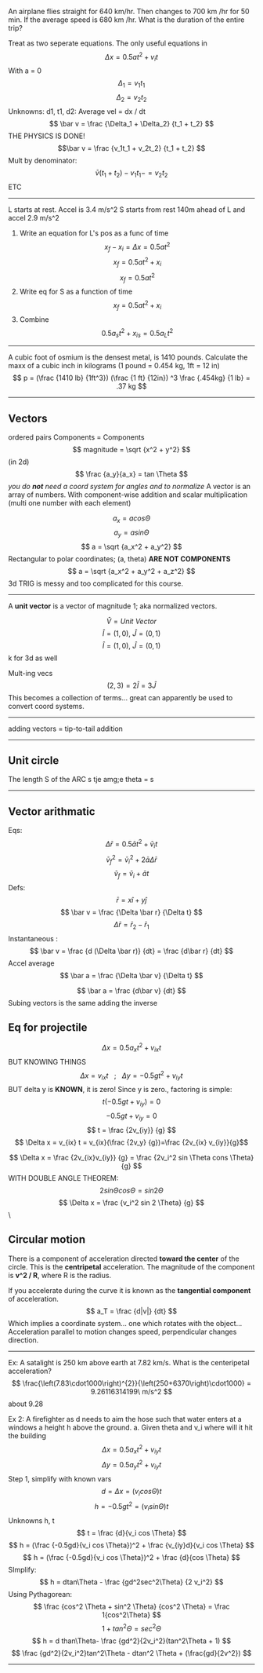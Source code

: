 An airplane flies straight for 640 km/hr. Then changes to 700 km /hr for 50 min. If the average speed is 680 km /hr. What is the duration of the entire trip? 

Treat as two seperate equations. The only useful equations in
$$ \Delta x = 0.5 at^2 + v_it $$
With a = 0
$$ \Delta_1 = v_1t_1 $$
$$ \Delta_2 = v_2t_2 $$
Unknowns: d1, t1, d2:
Average vel = dx / dt
$$
 \bar v = \frac {\Delta_1 + \Delta_2} {t_1 + t_2} $$
 THE PHYSICS IS DONE!
 $$\bar v = \frac {v_1t_1 + v_2t_2} {t_1 + t_2} $$
 Mult by denominator:
 $$\bar v(t_1 + t_2) - v_1t_1 - = v_2t_2 $$
 ETC
_______________________________________________________
L starts at rest. Accel is 3.4 m/s^2
S starts from rest 140m ahead of L and accel 2.9 m/s^2
1. Write an equation for L's pos as a func of time
$$ x_f - x_i = \Delta x = 0.5 at^2 $$
$$ x_f  = 0.5 at^2 + x_i  $$
$$ x_f  = 0.5 at^2  $$
2. Write eq for S as a function of time
$$ x_f  = 0.5 at^2 + x_i  $$
3. Combine
$$  0.5a_st^2 + x_{is} = 0.5 a_Lt^2 $$
____________________________________________
A cubic foot of osmium is the densest metal, is 1410 pounds. Calculate the maxx of a cubic inch in kilograms (1 pound = 0.454 kg, 1ft = 12 in)
$$ p = (\frac {1410 lb} {1ft^3}) (\frac {1 ft} {12in}) ^3 \frac {.454kg} {1 lb} = .37 kg $$
_______________________________________________________
## Vectors
ordered pairs
Components = Components
$$ magnitude = \sqrt {x^2 + y^2} $$
(in 2d)
$$ \frac {a_y}{a_x} = tan \Theta $$
*you do **not** need a coord system for angles and to normalize*
A vector is an array of numbers. With component-wise addition and scalar multiplication (multi one number with each element)

$$ a_x = a cos\Theta $$
$$ a_y = a sin\Theta $$
$$ a = \sqrt {a_x^2 + a_y^2} $$
Rectangular to polar coordinates; (a, theta) **ARE NOT COMPONENTS**
$$ a = \sqrt {a_x^2 + a_y^2 + a_z^2} $$
3d TRIG is messy and too complicated for this course.
______________________________________________________________
A **unit vector** is a vector of magnitude 1; aka normalized vectors. 

$$ \hat V  = Unit\ Vector$$
$$ \hat I = (1, 0),\ \hat J = (0, 1) $$
$$ \hat I = (1, 0),\ \hat J = (0, 1) $$
k for 3d as well


Mult-ing vecs
$$ (2, 3) = 2\hat I = 3\hat J $$
This becomes a collection of terms... great
can apparently be used to convert coord systems.
________________________________________
adding vectors = tip-to-tail  addition
__________________________________________________
## Unit circle
The length S of the ARC s tje amg;e
theta = s
______________________________
## Vector arithmatic
Eqs:
$$ \Delta \bar r = 0.5\bar at^2+\bar v_it $$
$$ \bar v_f^2 = \bar v_i^2 + 2\bar a\Delta \bar r $$
$$ \bar v_f = \bar v_i + \bar at $$
Defs:
$$ \bar r = x \hat i + y \hat j $$
$$ \bar v = \frac {\Delta \bar r} {\Delta t} $$
$$ \Delta \bar r = \bar r_2 - \bar r_1 $$
Instantaneous :
$$ \bar v = \frac {d (\Delta \bar r)} {dt} = \frac {d\bar r} {dt} $$
Accel average
$$ \bar a = \frac {\Delta \bar v} {\Delta t} $$

$$ \bar a = \frac {d\bar v} {dt} $$
Subing vectors is the same adding the inverse
## Eq for projectile
$$ \Delta x = 0.5 a_x t^2 + v_{ix}t$$
BUT KNOWING THINGS
$$ \Delta x = v_{ix}t\ \ \ ;\ \ \ \Delta y = -0.5 gt^2 + v_{iy}t$$
BUT delta y is **KNOWN**, it is zero!
Since y is zero., factoring is simple:
$$ t (-0.5gt + v_{iy}) = 0 $$
$$ -0.5gt + v_{iy} = 0 $$
$$ t = \frac {2v_{iy}} {g} $$
$$ \Delta x = v_{ix} t = v_{ix}(\frac {2v_y} {g})=\frac {2v_{ix} v_{iy}}{g}$$

$$ \Delta x = \frac {2v_{ix}v_{iy}} {g} = \frac {2v_i^2 sin \Theta cons \Theta} {g} $$
WITH DOUBLE ANGLE THEOREM:
$$ 2sin\Theta cos\Theta = sin2\Theta $$
$$ \Delta x = \frac  {v_i^2 sin 2 \Theta} {g} $$
\
## Circular motion
There is a component of acceleration directed **toward the center** of the circle. This is the **centripetal** acceleration. The magnitude of the component is **v^2 / R**, where R is the radius.

If you accelerate during the curve it is known as the **tangential component** of acceleration. 
$$ a_T = \frac {d|v|} {dt} $$
Which implies a coordinate system...  one which rotates with the object... 
Acceleration parallel to motion changes speed, perpendicular changes direction. 
_______________________
Ex:
A satalight is 250 km above earth at 7.82 km/s. What is the centeripetal acceleration?
$$ \frac{\left(7.83\cdot1000\right)^{2}}{\left(250+6370\right)\cdot1000} = 9.26116314199\ m/s^2 $$
about 9.28

Ex 2:
A firefighter as d needs to aim the hose such that water enters at a windows a height h above the ground.
a. Given theta and v_i where will it hit the building
$$ \Delta x = 0.5 a_x t^2 + v_{iy}t $$
$$ \Delta y = 0.5 a_y t^2 + v_{iy}t $$
Step 1, simplify with known vars
$$ d = \Delta x = (v_icos \Theta)t $$
$$ h = -0.5 g t^2 = (v_i sin \Theta)t $$
Unknowns h, t
$$ t = \frac {d}{v_i cos \Theta} $$
$$ h = (\frac {-0.5gd}{v_i cos \Theta})^2 + \frac {v_{iy}d}{v_i cos \Theta} $$
$$ h = (\frac {-0.5gd}{v_i cos \Theta})^2 + \frac {d}{cos \Theta} $$
SImplify: $$ h = dtan\Theta - \frac {gd^2sec^2\Theta} {2 v_i^2} $$
Using Pythagorean:
$$ \frac {cos^2 \Theta + sin^2 \Theta} {cos^2 \Theta} = \frac 1{cos^2\Theta} $$
$$ 1 + tan^2\Theta = sec^2\Theta $$
$$ h = d than\Theta- \frac {gd^2}{2v_i^2}(tan^2\Theta + 1) $$
$$ \frac {gd^2}{2v_i^2}tan^2\Theta - dtan^2 \Theta  + (\frac{gd}{2v^2}) $$
_______________________


